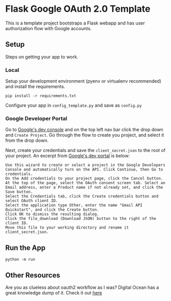 # Flask Google OAuth 2.0 Template

This is a template project bootstraps a Flask webapp and has user authorization flow with Google accounts.

## Setup

Steps on getting your app to work.

### Local
Setup your development environment (pyenv or virtualenv recommended) and install the requirements.

`pip install -r requirements.txt`

Configure your app in `config_template.py` and save as `config.py`

### Google Developer Portal

Go to [Google's dev console](https://console.developer.google.com) and on the top left nav bar click the drop down and `Create Project`. Go through the flow to create you project, and select it from the drop down.

Next, create your credentials and save the `client_secret.json` to the root of your project. An excerpt from [Google's dev portal](https://developers.google.com/gmail/api/quickstart/python) is below:
```
Use this wizard to create or select a project in the Google Developers Console and automatically turn on the API. Click Continue, then Go to credentials.
On the Add credentials to your project page, click the Cancel button.
At the top of the page, select the OAuth consent screen tab. Select an Email address, enter a Product name if not already set, and click the Save button.
Select the Credentials tab, click the Create credentials button and select OAuth client ID.
Select the application type Other, enter the name "Gmail API Quickstart", and click the Create button.
Click OK to dismiss the resulting dialog.
Click the file_download (Download JSON) button to the right of the client ID.
Move this file to your working directory and rename it client_secret.json.
```

## Run the App

`python -m run`

## Other Resources

Are you as clueless about oauth2 workflow as I was? Digital Ocean has a great knowledge dump of it. Check it out [here](https://www.digitalocean.com/community/tutorials/an-introduction-to-oauth-2)


